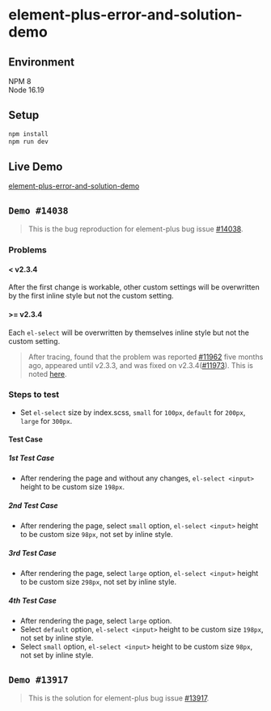 # element-plus-error-and-solution-demo

## Environment

NPM 8 <br>
Node 16.19

## Setup

```bash
npm install
npm run dev
```

## Live Demo

[element-plus-error-and-solution-demo](https://zhao1995chen.github.io/element-plus-error-and-solution-demo/)

## `Demo #14038`

> This is the bug reproduction for element-plus bug issue [#14038](https://github.com/element-plus/element-plus/issues/14038).

### Problems

#### < v2.3.4

After the first change is workable, other custom settings will be overwritten by the first inline style but not the custom setting.

#### >= v2.3.4

Each `el-select` will be overwritten by themselves inline style but not the custom setting.

> After tracing, found that the problem was reported [#11962](https://github.com/element-plus/element-plus/issues/11962) five months ago, appeared until v2.3.3, and was fixed on v2.3.4([#11973](https://github.com/element-plus/element-plus/pull/11973)).
> This is noted [here](https://github.com/element-plus/element-plus/issues/14038#issuecomment-1694325538).

### Steps to test

- Set `el-select` size by index.scss, `small` for `100px`, `default` for `200px`, `large` for `300px`.

#### Test Case

##### 1st Test Case

- After rendering the page and without any changes, `el-select <input>` height to be custom size `198px`.

##### 2nd Test Case

- After rendering the page, select `small` option, `el-select <input>` height to be custom size `98px`, not set by inline style.

##### 3rd Test Case

- After rendering the page, select `large` option, `el-select <input>` height to be custom size `298px`, not set by inline style.

##### 4th Test Case

- After rendering the page, select `large` option.
- Select `default` option, `el-select <input>` height to be custom size `198px`, not set by inline style.
- Select `small` option, `el-select <input>` height to be custom size `98px`, not set by inline style.

## `Demo #13917`

> This is the solution for element-plus bug issue [#13917](https://github.com/element-plus/element-plus/issues/13917).
